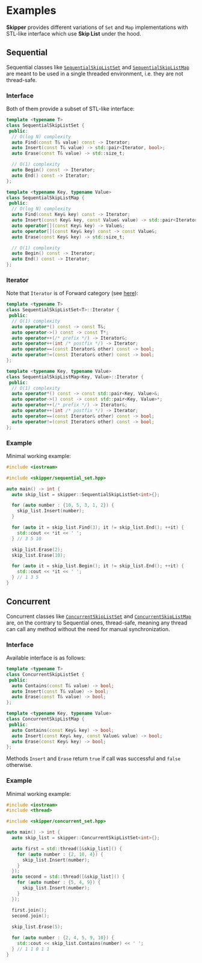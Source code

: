 # Examples

__Skipper__ provides different variations of `Set` and `Map` implementations with STL-like interface 
which use __Skip List__ under the hood.

## Sequential

Sequential classes like [`SequentialSkipListSet`](../include/skipper/sequential_set.hpp) 
and [`SequentialSkipListMap`](../include/skipper/sequential_map.hpp) are meant to be used in a single threaded
environment, i.e. they are not thread-safe. 

### Interface

Both of them provide a subset of STL-like interface:
```cpp
template <typename T>
class SequentialSkipListSet {
 public:
  // O(log N) complexity
  auto Find(const T& value) const -> Iterator;
  auto Insert(const T& value) -> std::pair<Iterator, bool>;
  auto Erase(const T& value) -> std::size_t;

  // O(1) complexity
  auto Begin() const -> Iterator;
  auto End() const -> Iterator;
};

template <typename Key, typename Value>
class SequentialSkipListMap {
 public:
  // O(log N) complexity
  auto Find(const Key& key) const -> Iterator;
  auto Insert(const Key& key, const Value& value) -> std::pair<Iterator, bool>;
  auto operator[](const Key& key) -> Value&;
  auto operator[](const Key& key) const -> const Value&;
  auto Erase(const Key& key) -> std::size_t;

  // O(1) complexity
  auto Begin() const -> Iterator;
  auto End() const -> Iterator;
};
```

### Iterator

Note that `Iterator` is of Forward category (see [here](https://en.cppreference.com/w/cpp/iterator/forward_iterator)):
```cpp
template <typename T>
class SequentialSkipListSet<T>::Iterator {
 public:
  // O(1) complexity
  auto operator*() const -> const T&;
  auto operator->() const -> const T*;
  auto operator++(/* prefix */) -> Iterator&;
  auto operator++(int /* postfix */) -> Iterator;
  auto operator==(const Iterator& other) const -> bool;
  auto operator!=(const Iterator& other) const -> bool;
};

template <typename Key, typename Value>
class SequentialSkipListMap<Key, Value>::Iterator {
 public:
  // O(1) complexity
  auto operator*() const -> const std::pair<Key, Value>&;
  auto operator->() const -> const std::pair<Key, Value>*;
  auto operator++(/* prefix */) -> Iterator&;
  auto operator++(int /* postfix */) -> Iterator;
  auto operator==(const Iterator& other) const -> bool;
  auto operator!=(const Iterator& other) const -> bool;
};
```

### Example

Minimal working example:
```cpp
#include <iostream>

#include <skipper/sequential_set.hpp>

auto main() -> int {
  auto skip_list = skipper::SequentialSkipListSet<int>{};

  for (auto number : {10, 5, 3, 1, 2}) {
    skip_list.Insert(number);
  }

  for (auto it = skip_list.Find(3); it != skip_list.End(); ++it) {
    std::cout << *it << ' ';
  } // 3 5 10

  skip_list.Erase(2);
  skip_list.Erase(10);

  for (auto it = skip_list.Begin(); it != skip_list.End(); ++it) {    
    std::cout << *it << ' ';
  } // 1 3 5
}
```

## Concurrent

Concurrent classes like [`ConcurrentSkipListSet`](../include/skipper/concurrent_set.hpp) 
and [`ConcurrentSkipListMap`](../include/skipper/concurrent_map.hpp) 
are, on the contrary to Sequential ones, thread-safe,
meaning any thread can call any method without the need for manual synchronization.  

### Interface

Available interface is as follows:
```cpp
template <typename T>
class ConcurrentSkipListSet {
 public:
  auto Contains(const T& value) -> bool;
  auto Insert(const T& value) -> bool;
  auto Erase(const T& value) -> bool;
};

template <typename Key, typename Value>
class ConcurrentSkipListMap {
 public:
  auto Contains(const Key& key) -> bool;
  auto Insert(const Key& key, const Value& value) -> bool;
  auto Erase(const Key& key) -> bool;
};
```

Methods `Insert` and `Erase` return `true` if call was successful and `false` otherwise.

### Example

Minimal working example:
```cpp
#include <iostream>
#include <thread>

#include <skipper/concurrent_set.hpp>

auto main() -> int {
  auto skip_list = skipper::ConcurrentSkipListSet<int>{};

  auto first = std::thread([&skip_list]() {
    for (auto number : {2, 10, 4}) {
      skip_list.Insert(number);
    }
  });
  auto second = std::thread([&skip_list]() {
    for (auto number : {5, 4, 9}) {
      skip_list.Insert(number);
    }
  });

  first.join();
  second.join();
  
  skip_list.Erase(5);

  for (auto number : {2, 4, 5, 9, 10}) {
    std::cout << skip_list.Contains(number) << ' ';
  } // 1 1 0 1 1
}
```
